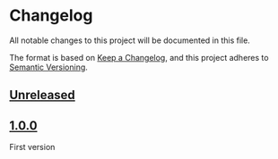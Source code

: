 # Changelog
All notable changes to this project will be documented in this file.

The format is based on [Keep a Changelog](https://keepachangelog.com/en/1.0.0/),
and this project adheres to [Semantic Versioning](https://semver.org/spec/v2.0.0.html).

## [Unreleased]

## [1.0.0]

First version

[Unreleased]: https://github.com/MacFJA/js-pino-fingers-crossed/compare/1.0.0...HEAD
[1.0.0]: https://github.com/MacFJA/js-pino-fingers-crossed/releases/tag/1.0.0
